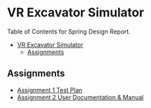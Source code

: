 # VR Excavator Simulator

Table of Contents for Spring Design Report.

- [VR Excavator Simulator](#vr-excavator-simulator)
  - [Assignments](#assignments)

## Assignments

- [Assignment 1 Test Plan](Spring/Assignment_1_Test_Plan.pdf)
- [Assignment 2 User Documentation & Manual](Spring/Assignment_2_User_Docs.md) 
